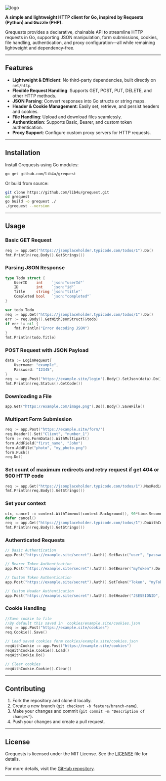 ![logo](https://github.com/user-attachments/assets/3bef5ed3-a40b-4634-9de4-a2dd43d57f3d)


**A simple and lightweight HTTP client for Go, inspired by Requests (Python) and Guzzle (PHP).**

Grequests provides a declarative, chainable API to streamline HTTP requests in Go, supporting JSON manipulation, form submissions, cookies, file handling, authentication, and proxy configuration—all while remaining lightweight and dependency-free.

---

## **Features**

- **Lightweight & Efficient**: No third-party dependencies, built directly on `net/http`.
- **Flexible Request Handling**: Supports GET, POST, PUT, DELETE, and other HTTP methods.
- **JSON Parsing**: Convert responses into Go structs or string maps.
- **Header & Cookie Management**: Easily set, retrieve, and persist headers and cookies.
- **File Handling**: Upload and download files seamlessly.
- **Authentication**: Supports Basic, Bearer, and custom token authentication.
- **Proxy Support**: Configure custom proxy servers for HTTP requests.

---

## **Installation**

Install Grequests using Go modules:

```sh
go get github.com/lib4u/grequest
```

Or build from source:

```sh
git clone https://github.com/lib4u/grequest.git
cd grequest
go build -o grequest ./
./grequest --version
```

---

## **Usage**

### **Basic GET Request**

```go
req := app.Get("https://jsonplaceholder.typicode.com/todos/1").Do()
fmt.Println(req.Body().GetStrings())
```

### **Parsing JSON Response**

```go
type Todo struct {
    UserID    int    `json:"userId"`
    ID        int    `json:"id"`
    Title     string `json:"title"`
    Completed bool   `json:"completed"`
}

var todo Todo
req := app.Get("https://jsonplaceholder.typicode.com/todos/1").Do()
err := req.Body().GetWithJsonStruct(&todo)
if err != nil {
    fmt.Println("Error decoding JSON")
}
fmt.Println(todo.Title)
```

### **POST Request with JSON Payload**

```go
data := LoginRequest{
    Username: "example",
    Password: "12345",
}
req := app.Post("https://example.site/login").Body().SetJson(data).Do()
fmt.Println(req.Status().GetCode())
```

### **Downloading a File**

```go
app.Get("https://example.com/image.png").Do().Body().SaveFile()
```

### **Multipart Form Submission**

```go
req := app.Post("https://example.site/form/")
req.Header().Set("Client", "number_1")
form := req.FormData().WithMultipart()
form.AddField("first_name", "John")
form.AddFile("photo", "my_photo.png")
form.Push()
req.Do()
```

### **Set count of maximum redirects and retry request if get 404 or 500 HTTP code**

```go
req := app.Get("https://jsonplaceholder.typicode.com/todos/1").MaxRedirect(1).RetryIf(404, 500).Do()
fmt.Println(req.Body().GetStrings())
```

### **Set your context**

```go
ctx, cancel := context.WithTimeout(context.Background(), 90*time.Second)
defer cancel()
req := app.Get("https://jsonplaceholder.typicode.com/todos/1").DoWithContext(ctx)
fmt.Println(req.Body().GetStrings())
```

### **Authenticated Requests**

```go
// Basic Authentication
app.Post("https://example.site/secret").Auth().SetBasic("user", "password").Do()

// Bearer Token Authentication
app.Post("https://example.site/secret").Auth().SetBearer("myToken").Do()

// Custom Token Authentication
app.Post("https://example.site/secret").Auth().SetToken("Token", "myToken").Do()

// Custom Header Authentication
app.Post("https://example.site/secret").Auth().SetHeader("JSESSIONID", "12345").Do()
```

### **Cookie Handling**

```go
//Save cookie to file 
//By default this saved in  cookies/example.site/cookies.json
req := app.Post("https://example.site/cookies")
req.Cookie().Save()

// Load saved cookies form cookies/example.site/cookies.json
reqWithCookie := app.Post("https://example.site/cookies")
reqWithCookie.Cookie().Load()
reqWithCookie.Do()

// Clear cookies
reqWithCookie.Cookie().Clear()
```
---

## **Contributing**

1. Fork the repository and clone it locally.
2. Create a new branch (`git checkout -b feature/branch-name`).
3. Make your changes and commit (`git commit -m "Description of changes"`).
4. Push your changes and create a pull request.

---

## **License**

Grequests is licensed under the MIT License. See the [LICENSE](LICENSE) file for details.

For more details, visit the [GitHub repository](https://github.com/lib4u/grequest).

---
